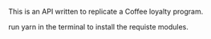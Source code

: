 This is an API written to replicate a Coffee loyalty program.

run yarn in the terminal to install the requiste modules.
